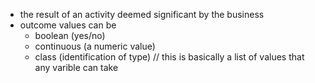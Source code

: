 * the result of an activity deemed significant by the business
* outcome values can be 
    * boolean (yes/no)
    * continuous (a numeric value)
    * class (identification of type) // this is basically a list of values that any varible can take

